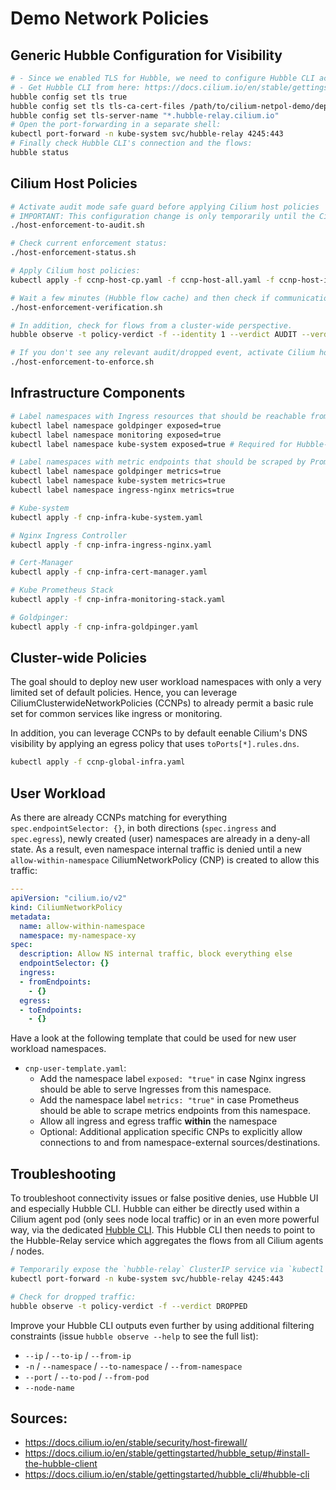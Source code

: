 # Demo Network Policies

## Generic Hubble Configuration for Visibility
```bash
# - Since we enabled TLS for Hubble, we need to configure Hubble CLI accordingly
# - Get Hubble CLI from here: https://docs.cilium.io/en/stable/gettingstarted/hubble_setup/#install-the-hubble-client
hubble config set tls true
hubble config set tls tls-ca-cert-files /path/to/cilium-netpol-demo/deploy/cilium-ca-crt.pem
hubble config set tls-server-name "*.hubble-relay.cilium.io"
# Open the port-forwarding in a separate shell:
kubectl port-forward -n kube-system svc/hubble-relay 4245:443
# Finally check Hubble CLI's connection and the flows:
hubble status
```

## Cilium Host Policies
```bash
# Activate audit mode safe guard before applying Cilium host policies
# IMPORTANT: This configuration change is only temporarily until the Cilium agent pods are restarted the next time! Ensure to fix all false positives or remove the Cilium host policies before restarting any Cilium agent pod or node!
./host-enforcement-to-audit.sh

# Check current enforcement status:
./host-enforcement-status.sh

# Apply Cilium host policies:
kubectl apply -f ccnp-host-cp.yaml -f ccnp-host-all.yaml -f ccnp-host-infra.yaml

# Wait a few minutes (Hubble flow cache) and then check if communications flows would be dropped if you weren't running in audit mode:
./host-enforcement-verification.sh

# In addition, check for flows from a cluster-wide perspective.
hubble observe -t policy-verdict -f --identity 1 --verdict AUDIT --verdict DROPPED

# If you don't see any relevant audit/dropped event, activate Cilium host policiy enforcement:
./host-enforcement-to-enforce.sh
```

## Infrastructure Components
```bash
# Label namespaces with Ingress resources that should be reachable from Nginx ingress controller with `exposed=true`:
kubectl label namespace goldpinger exposed=true
kubectl label namespace monitoring exposed=true
kubectl label namespace kube-system exposed=true # Required for Hubble-UI. Move Hubble-UI to a dedicated namespaces for production: https://docs.cilium.io/en/stable/gettingstarted/hubble/#enable-the-hubble-ui ("Helm (Standalone install)" tab)

# Label namespaces with metric endpoints that should be scraped by Prometheus with `metrics=true`:
kubectl label namespace goldpinger metrics=true
kubectl label namespace kube-system metrics=true
kubectl label namespace ingress-nginx metrics=true

# Kube-system
kubectl apply -f cnp-infra-kube-system.yaml

# Nginx Ingress Controller
kubectl apply -f cnp-infra-ingress-nginx.yaml

# Cert-Manager
kubectl apply -f cnp-infra-cert-manager.yaml

# Kube Prometheus Stack
kubectl apply -f cnp-infra-monitoring-stack.yaml

# Goldpinger:
kubectl apply -f cnp-infra-goldpinger.yaml
```

## Cluster-wide Policies
The goal should to deploy new user workload namespaces with only a very limited set of default policies. Hence, you can leverage CiliumClusterwideNetworkPolicies (CCNPs) to already permit a basic rule set for common services like ingress or monitoring.

In addition, you can leverage CCNPs to by default eenable Cilium's DNS visibility by applying an egress policy that uses `toPorts[*].rules.dns`.

```bash
kubectl apply -f ccnp-global-infra.yaml
```

## User Workload
As there are already CCNPs matching for everything `spec.endpointSelector: {}`, in both directions (`spec.ingress` and `spec.egress`), newly created (user) namespaces are already in a deny-all state. As a result, even namespace internal traffic is denied until a new `allow-within-namespace` CiliumNetworkPolicy (CNP) is created to allow this traffic:

```yaml
---
apiVersion: "cilium.io/v2"
kind: CiliumNetworkPolicy
metadata:
  name: allow-within-namespace
  namespace: my-namespace-xy
spec:
  description: Allow NS internal traffic, block everything else
  endpointSelector: {}
  ingress:
  - fromEndpoints:
    - {}
  egress:
  - toEndpoints:
    - {}
```

Have a look at the following template that could be used for new user workload namespaces.

- `cnp-user-template.yaml`:
  - Add the namespace label `exposed: "true"` in case Nginx ingress should be able to serve Ingresses from this namespace.
  - Add the namespace label `metrics: "true"` in case Prometheus should be able to scrape metrics endpoints from this namespace.
  - Allow all ingress and egress traffic **within** the namespace
  - Optional: Additional application specific CNPs to explicitly allow connections to and from namespace-external sources/destinations.

## Troubleshooting
To troubleshoot connectivity issues or false positive denies, use Hubble UI and especially Hubble CLI. Hubble can either be directly used within a Cilium agent pod (only sees node local traffic) or in an even more powerful way, via the dedicated [Hubble CLI](https://docs.cilium.io/en/stable/gettingstarted/hubble_setup/#install-the-hubble-client). This Hubble CLI then needs to point to the Hubble-Relay service which aggregates the flows from all Cilium agents / nodes.

```bash
# Temporarily expose the `hubble-relay` ClusterIP service via `kubectl port-forward` (blocking call, separate shell):
kubectl port-forward -n kube-system svc/hubble-relay 4245:443

# Check for dropped traffic:
hubble observe -t policy-verdict -f --verdict DROPPED
```

Improve your Hubble CLI outputs even further by using additional filtering constraints (issue `hubble observe --help` to see the full list):
- `--ip` / `--to-ip` / `--from-ip`
- `-n` / `--namespace` / `--to-namespace` / `--from-namespace`
- `--port` / `--to-pod` / `--from-pod`
- `--node-name`

## Sources:
- https://docs.cilium.io/en/stable/security/host-firewall/
- https://docs.cilium.io/en/stable/gettingstarted/hubble_setup/#install-the-hubble-client
- https://docs.cilium.io/en/stable/gettingstarted/hubble_cli/#hubble-cli